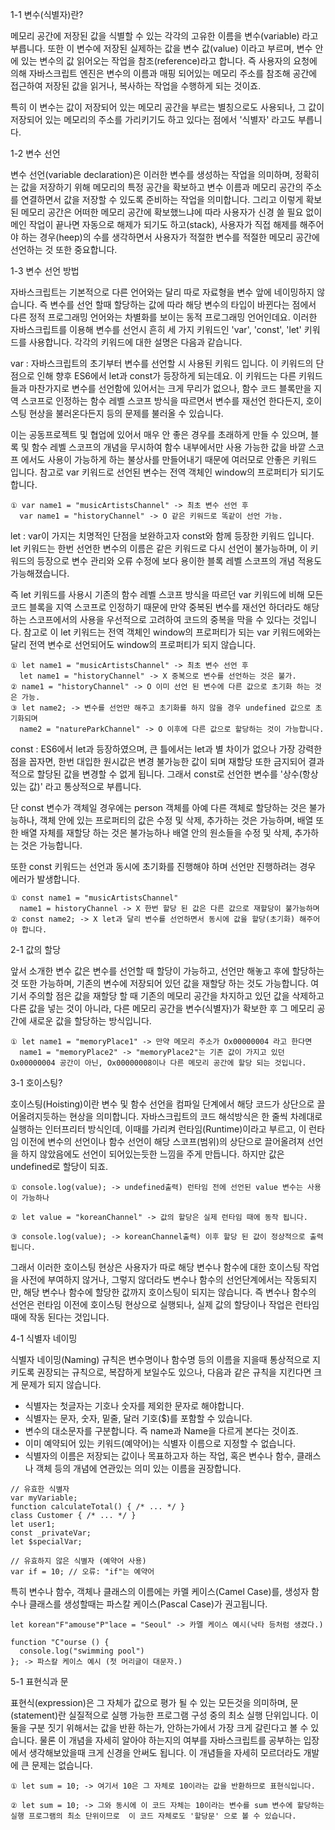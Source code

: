 1-1 변수(식별자)란?

메모리 공간에 저장된 값을 식별할 수 있는 각각의 고유한 이름을 변수(variable) 라고 부릅니다. 또한 이 변수에 저장된 실제하는 값을 변수 값(value) 이라고 부르며, 변수 안에 있는 변수의 값 읽어오는 작업을 참조(reference)라고 합니다. 즉 사용자의 요청에 의해 자바스크립트 엔진은 변수의 이름과 매핑 되어있는 메모리 주소를 참조해 공간에 접근하여 저장된 값을 읽거나, 복사하는 작업을 수행하게 되는 것이죠. 

특히 이 변수는 값이 저장되어 있는 메모리 공간을 부르는 별칭으로도 사용되나, 그 값이 저장되어 있는 메모리의 주소를 가리키기도 하고 있다는 점에서 '식별자' 라고도 부릅니다. 

1-2 변수 선언

변수 선언(variable declaration)은 이러한 변수를 생성하는 작업을 의미하며, 정확히는 값을 저장하기 위해 메모리의 특정 공간을 확보하고 변수 이름과 메모리 공간의 주소를 연결하면서 값을 저장할 수 있도록 준비하는 작업을 의미합니다. 그리고 이렇게 확보 된 메모리 공간은 어떠한 메모리 공간에 확보했느냐에 따라 사용자가 신경 쓸 필요 없이 메인 작업이 끝나면 자동으로 해제가 되기도 하고(stack), 사용자가 직접 해제를 해주어야 하는 경우(heep)의 수를 생각하면서 사용자가 적절한 변수를 적절한 메모리 공간에 선언하는 것 또한 중요합니다.

1-3 변수 선언 방법

자바스크립트는 기본적으로 다른 언어와는 달리 따로 자료형을 변수 앞에 네이밍하지 않습니다. 즉 변수를 선언 할때 할당하는 값에 따라 해당 변수의 타입이 바뀐다는 점에서 다른 정적 프로그래밍 언어와는 차별화를 보이는 동적 프로그래밍 언어인데요. 이러한 자바스크립트를 이용해 변수를 선언시 흔히 세 가지 키워드인 'var', 'const', 'let' 키워드를 사용합니다. 각각의 키워드에 대한 설명은 다음과 같습니다.

var : 자바스크립트의 초기부터 변수를 선언할 시 사용된 키워드 입니다. 이 키워드의 단점으로 인해 향후 ES6에서 let과 const가 등장하게 되는데요. 이 키워드는 다른 키워드들과 마찬가지로 변수를 선언함에 있어서는 크게 무리가 없으나, 함수 코드 블록만을 지역 스코프로 인정하는 함수 레벨 스코프 방식을 따르면서 변수를 재선언 한다든지, 호이스팅 현상을 불러온다든지 등의 문제를 불러올 수 있습니다.

이는 공동프로젝트 및 협업에 있어서 매우 안 좋은 경우를 초래하게 만들 수 있으며, 블록 및 함수 레벨 스코프의 개념을 무시하여 함수 내부에서만 사용 가능한 값을 바깥 스코프 에서도 사용이 가능하게 하는 불상사를 만들어내기 때문에 여러모로 안좋은 키워드 입니다. 참고로 var 키워드로 선언된 변수는 전역 객체인 window의 프로퍼티가 되기도 합니다.

```
① var name1 = "musicArtistsChannel" -> 최초 변수 선언 후 
  var name1 = "historyChannel" -> O 같은 키워드로 똑같이 선언 가능.

```

let : var이 가지는 치명적인 단점을 보완하고자 const와 함께 등장한 키워드 입니다. let 키워드는 한번 선언한 변수의 이름은 같은 키워드로 다시 선언이 불가능하며, 이 키워드의 등장으로 변수 관리와 오류 수정에 보다 용이한 블록 레벨 스코프의 개념 적용도 가능해졌습니다. 

즉 let 키워드를 사용시 기존의 함수 레벨 스코프 방식을 따르던 var 키워드에 비해 모든 코드 블록을 지역 스코프로 인정하기 때문에 만약 중복된 변수를 재선언 하더라도 해당하는 스코프에서의 사용을 우선적으로 고려하여 코드의 중복을 막을 수 있다는 것입니다. 참고로 이 let 키워드는 전역 객체인 window의 프로퍼티가 되는 var 키워드에와는 달리 전역 변수로 선언되어도 window의 프로퍼티가 되지 않습니다.

```
① let name1 = "musicArtistsChannel" -> 최초 변수 선언 후 
  let name1 = "historyChannel" -> X 중복으로 변수를 선언하는 것은 불가.
② name1 = "historyChannel" -> O 이미 선언 된 변수에 다른 값으로 초기화 하는 것은 가능.
③ let name2; -> 변수를 선언만 해주고 초기화를 하지 않을 경우 undefined 값으로 초기화되며
  name2 = "natureParkChannel" -> O 이후에 다른 값으로 할당하는 것이 가능합니다.

```

const : ES6에서 let과 등장하였으며, 큰 틀에서는 let과 별 차이가 없으나 가장 강력한 점을 꼽자면, 한번 대입한 원시값은 변경 불가능한 값이 되며 재할당 또한 금지되어 결과적으로 할당된 값을 변경할 수 없게 됩니다. 그래서 const로 선언한 변수를 '상수(항상 있는 값)' 라고 통상적으로 부릅니다. 

단 const 변수가 객체일 경우에는 person 객체를 아예 다른 객체로 할당하는 것은 불가능하나, 객체 안에 있는 프로퍼티의 값은 수정 및 삭제, 추가하는 것은 가능하며, 배열 또한 배열 자체를 재할당 하는 것은 불가능하나 배열 안의 원소들을 수정 및 삭제, 추가하는 것은 가능합니다.

또한 const 키워드는 선언과 동시에 초기화를 진행해야 하며 선언만 진행하려는 경우 에러가 발생합니다.

```
① const name1 = "musicArtistsChannel"
  name1 = historyChannel -> X 한번 할당 된 값은 다른 값으로 재할당이 불가능하며
② const name2; -> X let과 달리 변수를 선언하면서 동시에 값을 할당(초기화) 해주어야 합니다.

```

2-1 값의 할당

앞서 소개한 변수 값은 변수를 선언할 때 할당이 가능하고, 선언만 해놓고 후에 할당하는 것 또한 가능하며, 기존의 변수에 저장되어 있던 값을 재할당 하는 것도 가능합니다. 여기서 주의할 점은 값을 재할당 할 때 기존의 메모리 공간을 차지하고 있던 값을 삭제하고 다른 값을 넣는 것이 아니라, 다른 메모리 공간을 변수(식별자)가 확보한 후 그 메모리 공간에 새로운 값을 할당하는 방식입니다.

```
① let name1 = "memoryPlace1" -> 만약 메모리 주소가 Ox00000004 라고 한다면
  name1 = "memoryPlace2" -> "memoryPlace2"는 기존 값이 가지고 있던 Ox00000004 공간이 아닌, Ox00000008이나 다른 메모리 공간에 할당 되는 것입니다.

```

3-1 호이스팅?

호이스팅(Hoisting)이란 변수 및 함수 선언을 컴파일 단계에서 해당 코드가 상단으로 끌어올려지듯하는 현상을 의미합니다. 자바스크립트의 코드 해석방식은 한 줄씩 차례대로 실행하는 인터프리터 방식인데, 이때를 가리켜 런타임(Runtime)이라고 부르고, 이 런타임 이전에 변수의 선언이나 함수 선언이 해당 스코프(범위)의 상단으로 끌어올려져 선언을 하지 않았음에도 선언이 되어있는듯한 느낌을 주게 만듭니다. 하지만 값은 undefined로 할당이 되죠.

```
① console.log(value); -> undefined출력) 런타임 전에 선언된 value 변수는 사용이 가능하나

② let value = "koreanChannel" -> 값의 할당은 실제 런타임 때에 동작 됩니다.

③ console.log(value); -> koreanChannel출력) 이후 할당 된 값이 정상적으로 출력됩니다.
```

그래서 이러한 호이스팅 현상은 사용자가 따로 해당 변수나 함수에 대한 호이스팅 작업을 사전에 부여하지 않거나, 그렇지 않더라도 변수나 함수의 선언단계에서는 작동되지만, 해당 변수나 함수에 할당한 값까지 호이스팅이 되지는 않습니다. 즉 변수나 함수의 선언은 런타임 이전에 호이스팅 현상으로 실행되나, 실제 값의 할당이나 작업은 런타임때에 작동 된다는 것입니다.

4-1 식별자 네이밍

식별자 네이밍(Naming) 규칙은 변수명이나 함수명 등의 이름을 지을때 통상적으로 지키도록 권장되는 규칙으로, 복잡하게 보일수도 있으나, 다음과 같은 규칙을 지킨다면 크게 문제가 되지 않습니다.

- 식별자는 첫글자는 기호나 숫자를 제외한 문자로 해야합니다.
- 식별자는 문자, 숫자, 밑줄, 달러 기호($)를 포함할 수 있습니다.
- 변수의 대소문자를 구분합니다. 즉 name과 Name을 다르게 본다는 것이죠.
- 이미 예약되어 있는 키워드(예약어)는 식별자 이름으로 지정할 수 없습니다.
- 식별자의 이름은 저장되는 값이나 목표하고자 하는 작업, 혹은 변수나 함수, 클래스나 객체 등의 개념에 연관있는   의미 있는 이름을 권장합니다.

```
// 유효한 식별자
var myVariable;
function calculateTotal() { /* ... */ }
class Customer { /* ... */ }
let user1;
const _privateVar;
let $specialVar;

// 유효하지 않은 식별자 (예약어 사용)
var if = 10; // 오류: "if"는 예약어
```

특히 변수나 함수, 객체나 클래스의 이름에는 카멜 케이스(Camel Case)를, 생성자 함수나 클래스를 생성할때는 파스칼 케이스(Pascal Case)가 권고됩니다.

```
let korean"F"amouse"P"lace = "Seoul" -> 카멜 케이스 예시(낙타 등처럼 생겼다.)

function "C"ourse () {
  console.log("swimming pool")
}; -> 파스칼 케이스 예시 (첫 머리글이 대문자.)

```

5-1 표현식과 문

표현식(expression)은 그 자체가 값으로 평가 될 수 있는 모든것을 의미하며, 문(statement)란 실질적으로 실행 가능한 프로그램 구성 중의 최소 실행 단위입니다. 이 둘을 구분 짓기 위해서는 값을 반환 하는가, 안하는가에서 가장 크게 갈린다고 볼 수 있습니다. 물론 이 개념을 자세히 알아야 하는지의 여부를 자바스크립트를 공부하는 입장에서 생각해보았을때 크게 신경을 안써도 됩니다. 이 개념들을 자세히 모르더라도 개발에 큰 문제는 없습니다.

```
① let sum = 10; -> 여기서 10은 그 자체로 10이라는 값을 반환하므로 표현식입니다.

② let sum = 10; -> 그와 동시에 이 코드 자체는 10이라는 변수를 sum 변수에 할당하는 실행 프로그램의 최소 단위이므로  이 코드 자체로도 '할당문' 으로 볼 수 있습니다.

```